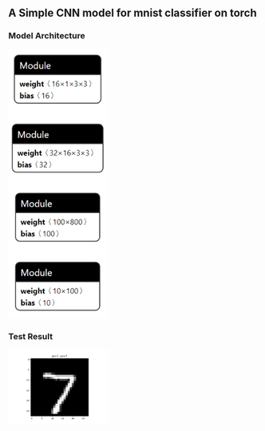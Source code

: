 ## A Simple CNN model for mnist classifier on torch

### Model Architecture
<p> <img src="https://raw.githubusercontent.com/pei0113/mnist-torch/master/img/model.png" width="200"></p>

### Test Result
<p> <img src="https://raw.githubusercontent.com/pei0113/mnist-torch/master/img/output.png" width="200"></p>
